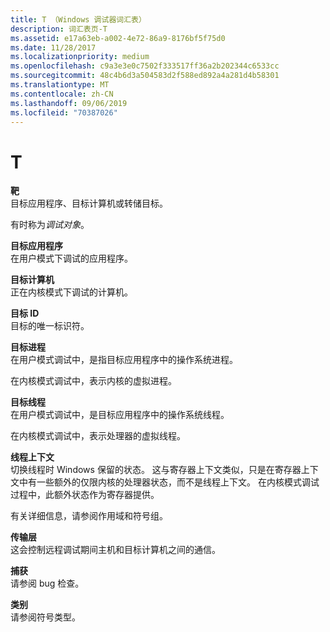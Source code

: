 ```yaml
---
title: T （Windows 调试器词汇表）
description: 词汇表页-T
ms.assetid: e17a63eb-a002-4e72-86a9-8176bf5f75d0
ms.date: 11/28/2017
ms.localizationpriority: medium
ms.openlocfilehash: c9a3e3e0c7502f333517ff36a2b202344c6533cc
ms.sourcegitcommit: 48c4b6d3a504583d2f588ed892a4a281d4b58301
ms.translationtype: MT
ms.contentlocale: zh-CN
ms.lasthandoff: 09/06/2019
ms.locfileid: "70387026"
---
```

# <a name="t"></a>T


<span id="target"></span><span id="TARGET"></span>**靶**  
目标应用程序、目标计算机或转储目标。

有时称为*调试对象*。

<span id="target_application"></span><span id="TARGET_APPLICATION"></span>**目标应用程序**  
在用户模式下调试的应用程序。

<span id="target_computer"></span><span id="TARGET_COMPUTER"></span>**目标计算机**  
正在内核模式下调试的计算机。

<span id="target_id"></span><span id="TARGET_ID"></span>**目标 ID**  
目标的唯一标识符。

<span id="target_process"></span><span id="TARGET_PROCESS"></span>**目标进程**  
在用户模式调试中，是指目标应用程序中的操作系统进程。

在内核模式调试中，表示内核的虚拟进程。

<span id="target_thread"></span><span id="TARGET_THREAD"></span>**目标线程**  
在用户模式调试中，是目标应用程序中的操作系统线程。

在内核模式调试中，表示处理器的虚拟线程。

<span id="thread_context"></span><span id="THREAD_CONTEXT"></span>**线程上下文**  
切换线程时 Windows 保留的状态。 这与寄存器上下文类似，只是在寄存器上下文中有一些额外的仅限内核的处理器状态，而不是线程上下文。 在内核模式调试过程中，此额外状态作为寄存器提供。

有关详细信息，请参阅作用域和符号组。

<span id="transport_layer"></span><span id="TRANSPORT_LAYER"></span>**传输层**  
这会控制远程调试期间主机和目标计算机之间的通信。

<span id="trap"></span><span id="TRAP"></span>**捕获**  
请参阅 bug 检查。

<span id="type"></span><span id="TYPE"></span>**类别**  
请参阅符号类型。

 

 





